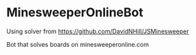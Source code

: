 # MinesweeperOnlineBot

Using solver from https://github.com/DavidNHill/JSMinesweeper 

Bot that solves boards on minesweeperonline.com 

